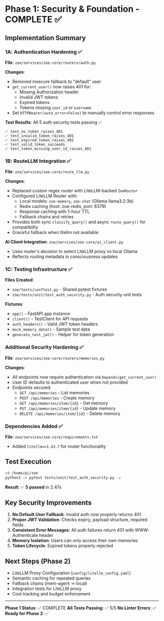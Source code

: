 # Phase 1: Security & Foundation - COMPLETE ✅

## Implementation Summary

### 1A: Authentication Hardening ✅
**File**: `zoe/services/zoe-core/routers/auth.py`

**Changes**:
- Removed insecure fallback to "default" user
- `get_current_user()` now raises 401 for:
  - Missing Authorization header
  - Invalid JWT tokens
  - Expired tokens
  - Tokens missing `user_id` or `username`
- Set `HTTPBearer(auto_error=False)` to manually control error responses

**Test Results**: All 5 auth security tests passing ✅
```
✅ test_no_token_raises_401
✅ test_invalid_token_raises_401
✅ test_expired_token_raises_401
✅ test_valid_token_succeeds
✅ test_token_missing_user_id_raises_401
```

### 1B: RouteLLM Integration ✅
**File**: `zoe/services/zoe-core/route_llm.py`

**Changes**:
- Replaced custom regex router with LiteLLM-backed `ZoeRouter`
- Configured LiteLLM Router with:
  - Local models: `zoe-memory`, `zoe-chat` (Ollama llama3.2:3b)
  - Redis caching (host: zoe-redis, port: 6379)
  - Response caching with 1-hour TTL
  - Fallback chains and retries
- Provides both sync `classify_query()` and async `route_query()` for compatibility
- Graceful fallback when litellm not available

**AI Client Integration**: `zoe/services/zoe-core/ai_client.py`
- Uses router's decision to select LiteLLM proxy vs local Ollama
- Reflects routing metadata in consciousness updates

### 1C: Testing Infrastructure ✅
**Files Created**:
- `zoe/tests/conftest.py` - Shared pytest fixtures
- `zoe/tests/unit/test_auth_security.py` - Auth security unit tests

**Fixtures**:
- `app()` - FastAPI app instance
- `client()` - TestClient for API requests
- `auth_headers()` - Valid JWT token headers
- `mock_memory_data()` - Sample test data
- `generate_test_jwt()` - Helper for token generation

### Additional Security Hardening ✅
**File**: `zoe/services/zoe-core/routers/memories.py`

**Changes**:
- All endpoints now require authentication via `Depends(get_current_user)`
- User ID defaults to authenticated user when not provided
- Endpoints secured:
  - `GET /api/memories` - List memories
  - `POST /api/memories` - Create memory
  - `GET /api/memories/item/{id}` - Get memory
  - `PUT /api/memories/item/{id}` - Update memory
  - `DELETE /api/memories/item/{id}` - Delete memory

### Dependencies Added ✅
**File**: `zoe/services/zoe-core/requirements.txt`
- Added `litellm==1.43.7` for router functionality

## Test Execution

```bash
cd /home/pi/zoe
python3 -m pytest tests/unit/test_auth_security.py -v
```

**Result**: ✅ **5 passed** in 2.47s

## Key Security Improvements

1. **No Default User Fallback**: Invalid auth now properly returns 401
2. **Proper JWT Validation**: Checks expiry, payload structure, required fields
3. **Consistent Error Messages**: All auth failures return 401 with WWW-Authenticate header
4. **Memory Isolation**: Users can only access their own memories
5. **Token Lifecycle**: Expired tokens properly rejected

## Next Steps (Phase 2)

- LiteLLM Proxy Configuration (`config/litellm_config.yaml`)
- Semantic caching for repeated queries
- Fallback chains (mem-agent → local)
- Integration tests for LiteLLM proxy
- Cost tracking and budget enforcement

---

**Phase 1 Status**: ✅ COMPLETE
**All Tests Passing**: ✅ 5/5
**No Linter Errors**: ✅
**Ready for Phase 2**: ✅
